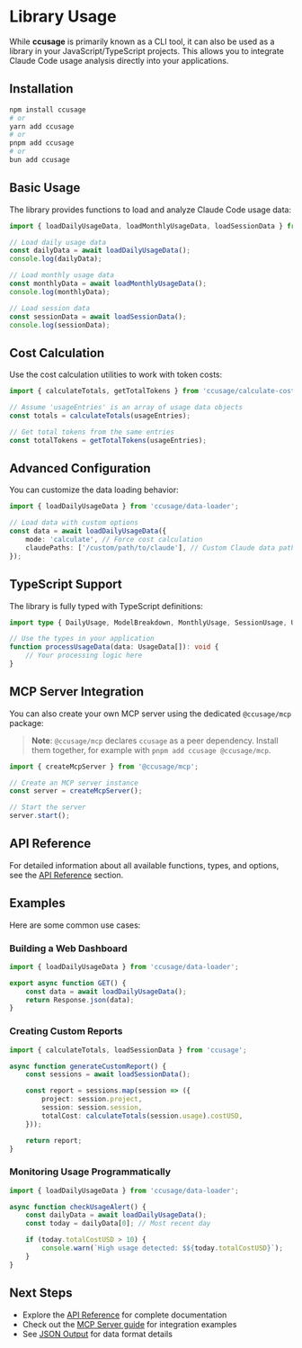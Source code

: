# Library Usage

While **ccusage** is primarily known as a CLI tool, it can also be used as a library in your JavaScript/TypeScript projects. This allows you to integrate Claude Code usage analysis directly into your applications.

## Installation

```bash
npm install ccusage
# or
yarn add ccusage
# or
pnpm add ccusage
# or
bun add ccusage
```

## Basic Usage

The library provides functions to load and analyze Claude Code usage data:

```typescript
import { loadDailyUsageData, loadMonthlyUsageData, loadSessionData } from 'ccusage/data-loader';

// Load daily usage data
const dailyData = await loadDailyUsageData();
console.log(dailyData);

// Load monthly usage data
const monthlyData = await loadMonthlyUsageData();
console.log(monthlyData);

// Load session data
const sessionData = await loadSessionData();
console.log(sessionData);
```

## Cost Calculation

Use the cost calculation utilities to work with token costs:

```typescript
import { calculateTotals, getTotalTokens } from 'ccusage/calculate-cost';

// Assume 'usageEntries' is an array of usage data objects
const totals = calculateTotals(usageEntries);

// Get total tokens from the same entries
const totalTokens = getTotalTokens(usageEntries);
```

## Advanced Configuration

You can customize the data loading behavior:

```typescript
import { loadDailyUsageData } from 'ccusage/data-loader';

// Load data with custom options
const data = await loadDailyUsageData({
	mode: 'calculate', // Force cost calculation
	claudePaths: ['/custom/path/to/claude'], // Custom Claude data paths
});
```

## TypeScript Support

The library is fully typed with TypeScript definitions:

```typescript
import type { DailyUsage, ModelBreakdown, MonthlyUsage, SessionUsage, UsageData } from 'ccusage/data-loader';

// Use the types in your application
function processUsageData(data: UsageData[]): void {
	// Your processing logic here
}
```

## MCP Server Integration

You can also create your own MCP server using the dedicated `@ccusage/mcp` package:

> **Note**: `@ccusage/mcp` declares `ccusage` as a peer dependency. Install them together, for example with `pnpm add ccusage @ccusage/mcp`.

```typescript
import { createMcpServer } from '@ccusage/mcp';

// Create an MCP server instance
const server = createMcpServer();

// Start the server
server.start();
```

## API Reference

For detailed information about all available functions, types, and options, see the [API Reference](/api/) section.

## Examples

Here are some common use cases:

### Building a Web Dashboard

```typescript
import { loadDailyUsageData } from 'ccusage/data-loader';

export async function GET() {
	const data = await loadDailyUsageData();
	return Response.json(data);
}
```

### Creating Custom Reports

```typescript
import { calculateTotals, loadSessionData } from 'ccusage';

async function generateCustomReport() {
	const sessions = await loadSessionData();

	const report = sessions.map(session => ({
		project: session.project,
		session: session.session,
		totalCost: calculateTotals(session.usage).costUSD,
	}));

	return report;
}
```

### Monitoring Usage Programmatically

```typescript
import { loadDailyUsageData } from 'ccusage/data-loader';

async function checkUsageAlert() {
	const dailyData = await loadDailyUsageData();
	const today = dailyData[0]; // Most recent day

	if (today.totalCostUSD > 10) {
		console.warn(`High usage detected: $${today.totalCostUSD}`);
	}
}
```

## Next Steps

- Explore the [API Reference](/api/) for complete documentation
- Check out the [MCP Server guide](/guide/mcp-server) for integration examples
- See [JSON Output](/guide/json-output) for data format details
